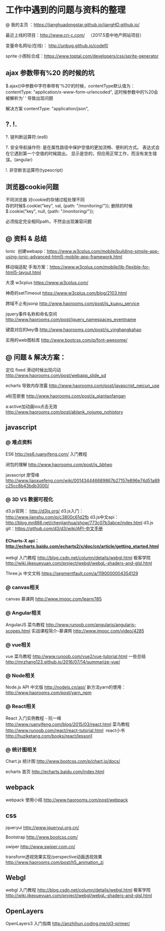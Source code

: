 # 工作中遇到的问题与资料的整理
@ 我的主页 ：https://jianghuadongstar.github.io/jiangHD.github.io/

最近上线的项目：http://www.cri-c.com/   （2017.5意中地产网站项目）

变量命名网址(在线)： http://unbug.github.io/codelf/

sprite 小图标合成：https://www.toptal.com/developers/css/sprite-generator

## ajax 参数带有%20 的时候的坑
$.ajax()中参数中字符串带有’%20‘的时候，contentType默认值为：contentType: "application/x-www-form-urlencoded",
这时候参数中的%20会被解析为‘ ’ 导致出现问题

解决方案
contentType: "application/json",


## ?.  !.
?. 链判断运算符:(es6)

?. 安全导航操作符: 是在属性路径中保护空值的更加流畅、便利的方式。 表达式会在它遇到第一个空值的时候跳出。 显示是空的，但应用正常工作，而没有发生错误。(angular)

!. 非空断言运算符(typescript)

## 浏览器cookie问题
不同浏览器  对cookie的存储过程处理不同  
存的时候$.cookie("key", val, {path: "/monitoring/"});
删除的时候$.cookie("key", null, {path: "/monitoring/"});

必须指定完全相同path，不然会出现兼容问题 


## @ 资料 & 总结

Ionic  创建webapp：https://www.w3cplus.com/mobile/building-simple-app-using-ionic-advanced-html5-mobile-app-framework.html

移动端适配 手淘方案：https://www.w3cplus.com/mobile/lib-flexible-for-html5-layout.html

大漠 w3cplus  https://www.w3cplus.com/

神奇的setTimeout https://www.w3cplus.com/blog/2103.html

跨域不止有jsonp  http://www.haorooms.com/post/js_kuayu_service

jquery事件名称和命名空间 http://www.haorooms.com/post/jquery_namespaces_eventname

键盘对应的key值  http://www.haorooms.com/post/js_yinghangkahao

实用的web图标库    http://www.bootcss.com/p/font-awesome/

## @ 问题 & 解决方案：

定位 fixed  滑动时候出现闪动 http://www.haorooms.com/post/webapp_slide_sd

echarts 导致内存泄露  http://www.haorooms.com/post/javascript_neicun_use

a标签嵌套   http://www.haorooms.com/post/a_qiantaofangan

a:active加动画ios点击无效  http://www.haorooms.com/post/ablank_nojump_nohistory


## javascript

### @ 难点资料

ES6 http://es6.ruanyifeng.com/ 入门教程

闭包的理解  http://www.haorooms.com/post/js_bbtwo

javascript  廖雪峰 http://www.liaoxuefeng.com/wiki/001434446689867b27157e896e74d51a89c25cc8b43bdb3000/

### @ 3D  VS  数据可视化

d3.js官网： http://d3js.org/ 
d3.js入门：http://www.jianshu.com/p/c3800c61d2fb
d3.js中文api：http://blog.mn886.net/chenjianhua/show/773c07b3abce/index.html
d3.js git：https://github.com/d3/d3/wiki/API-中文手册

#### ECharts-X api：  http://echarts.baidu.com/echarts2/x/doc/cn/article/getting_started.html

webgl      入门教程  http://blog.csdn.net/column/details/webgl.html
           极客学院  http://wiki.jikexueyuan.com/project/webgl/webgL-shaders-and-glsl.html

Three.js  中文文档 https://segmentfault.com/a/1190000004354129

### @ canvas相关

canvas    慕课网   http://www.imooc.com/learn/185

### @ Angular相关

AngularJS 菜鸟教程 http://www.runoob.com/angularjs/angularjs-scopes.html
	      实战课程简介-慕课网 http://www.imooc.com/video/4285

### @ vue相关

vue       菜鸟教程  http://www.runoob.com/vue2/vue-tutorial.html
          一些总结  http://mrzhang123.github.io/2016/07/14/summarize-vue/

### @ Node相关

Node.js   API 中文版 http://nodejs.cn/api/
	  新方法yarn的使用：http://www.haorooms.com/post/yarn_npm	

### @ React相关

React     入门实例教程 - 阮一峰  http://www.ruanyifeng.com/blog/2015/03/react.html
          菜鸟教程   http://www.runoob.com/react/react-tutorial.html
	  react小书  http://huziketang.com/books/react/lesson1

### @ 统计图相关

Chart.js  统计图   http://www.bootcss.com/p/chart.js/docs/

echarts   首页     http://echarts.baidu.com/index.html 


## webpack


webpack  使用小结  http://www.haorooms.com/post/webpack


## css


jqueryui   http://www.jqueryui.org.cn/

Bootstrap  http://www.bootcss.com/

swiper     http://www.swiper.com.cn/

transform透视效果实现/perspective动画透视效果  http://www.haorooms.com/post/h5_animation_zj


## Webgl   


webgl      入门教程  http://blog.csdn.net/column/details/webgl.html
           极客学院  http://wiki.jikexueyuan.com/project/webgl/webgL-shaders-and-glsl.html


## OpenLayers 


OpenLayers3 入门指南  http://anzhihun.coding.me/ol3-primer/
